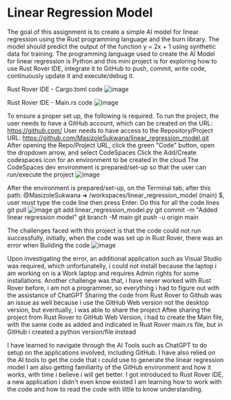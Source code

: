 # Linear Regression Model
The goal of this assignment is to create a simple AI model for linear regression using the Rust programming
language and the burn library. The model should predict the output of the function y = 2x + 1 using
synthetic data for training. The programming language used to create the AI Model for linear regression is Python and this mini project is for exploring how to use Rust Rover IDE, integrate it to GitHub to push, commit, write code, continuously update it and execute/debug it.

Rust Rover IDE - Cargo.toml code
![image](https://github.com/user-attachments/assets/a0604dc3-c020-452f-8205-7711260f38aa)

Rust Rover IDE - Main.rs code
![image](https://github.com/user-attachments/assets/b88d1864-54b9-4ba6-a940-2264aa8a246d)

To ensure a proper set up, the following is required.
To run the project, the user needs to have a GitHub account, which can be created on the URL: https://github.com/
User needs to have access to the Repository/Project URL: https://github.com/MasizoleSukwana/linear_regression_model.git
After opening the Repo/Project URL, click the green "Code" button, open the dropdown arrow, and select CodeSpaces
Click the Add/Create codespaces icon for an environment to be created in the cloud
The CodeSpaces dev environment is prepared/set-up so that the user can run/execute the project
![image](https://github.com/user-attachments/assets/317371b1-034d-4435-823b-71c4bd77b1a1)


After the environment is prepared/set-up, on the Terminal tab, after this path: @MasizoleSukwana ➜ /workspaces/linear_regression_model (main) $, user must type the code line then press Enter: Do this for all the code lines
git pull
![image](https://github.com/user-attachments/assets/dafd3345-e6a7-4682-9974-c2dd3e17d97c)
git add linear_regression_model.py
git commit -m "Added linear regression model"
git branch -M main
git push -u origin main

The challenges faced with this project is that the code could not run successfully, initially, when the code was set up in Rust Rover, there was an error when Building the code
![image](https://github.com/user-attachments/assets/c68a85ad-b999-47d4-9e5a-f96a79bb1ab7)

Upon investigating the error, an additional application such as Visual Studio was required, which unfortunatelly, i could not install because the laptop i am working on is a Work laptop and requires Admin rights for some installations.
Another challenge was that, i have never worked with Rust Rover before, i am not a programmer, so everything i had to figure out with the assistance of ChatGPT
Sharing the code from Rust Rover to Github was an issue as well because i use the GitHub Web version not the desktop version, but eventually, i was able to share the project
Aftee sharing the project from Rust Rover to GitHub Web Version, i had to create the Main file, with the same code as added and indicated in Rust Rover main.rs file, but in GitHub i created a python version/file instead

I have learned to navigate through the AI Tools such as ChatGPT to do setup on the applications involved, including GitHub. I have also relied on the AI tools to get the code that i could use to generate the linear regression model
I am also getting familiarity of the GitHub environment and how it works, with time i believe i will get better.
I got introduced to Rust Rover IDE, a new application i didn't even know existed
I am learning how to work with the code and how to read the code with little to know understanding.
